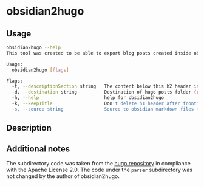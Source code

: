 # obsidian2hugo

## Usage

```bash
obsidian2hugo --help
This tool was created to be able to export blog posts created inside obsidian for the usage inside a hugo blog.

Usage:
  obsidian2hugo [flags]

Flags:
  -t, --descriptionSection string   The content below this h2 header is used as the frontmatter description (default "tl;dr")
  -d, --destination string          Destination of hugo posts folder (e.g. <hugoroot>/content/posts)
  -h, --help                        help for obsidian2hugo
  -k, --keepTitle                   Don't delete h1 header after frontmatter extraction
  -s, --source string               Source to obsidian markdown files (root of blog posts tree, e.g.: <obsidianvault>/blogposts) (default ".")
```

## Description



## Additional notes

The subdirectory code was taken from the [hugo repository](https://github.com/gohugoio/hugo) in compliance with the Apache License 2.0. The code under the `parser` subdirectory was not changed  by the author of obsidian2hugo.